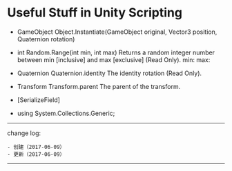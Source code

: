 # Useful Stuff in Unity Scripting

* GameObject Object.Instantiate<GameObject>(GameObject original, Vector3 position, Quaternion rotation)

* int Random.Range(int min, int max)
Returns a random integer number between min [inclusive] and max [exclusive] (Read Only). min: max:

* Quaternion Quaternion.identity
The identity rotation (Read Only).

* Transform Transform.parent
The parent of the transform.

* [SerializeField]

* using System.Collections.Generic;

---

change log: 

	- 创建（2017-06-09）
	- 更新（2017-06-09）

---

